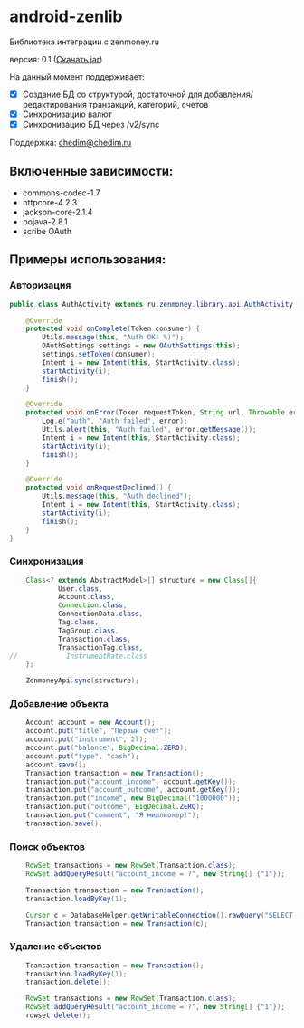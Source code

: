 android-zenlib
==============

Библиотека интеграции с zenmoney.ru

версия: 0.1 ([Скачать jar](out/artifacts/Android_Zenmoney_Library_jar/ru.zenmoney.library.jar))

На данный момент поддерживает:
- [x] Создание БД со структурой, достаточной для добавления/редактирования транзакций, категорий, счетов
- [x] Синхронизацию валют
- [x] Синхронизацию БД через /v2/sync

Поддержка: chedim@chedim.ru

## Включенные зависимости: ##
* commons-codec-1.7
* httpcore-4.2.3
* jackson-core-2.1.4
* pojava-2.8.1
* scribe OAuth

## Примеры использования: ##

### Авторизация ###
```java
public class AuthActivity extends ru.zenmoney.library.api.AuthActivity {

    @Override
    protected void onComplete(Token consumer) {
        Utils.message(this, "Auth OK! %)");
        OAuthSettings settings = new OAuthSettings(this);
        settings.setToken(consumer);
        Intent i = new Intent(this, StartActivity.class);
        startActivity(i);
        finish();
    }

    @Override
    protected void onError(Token requestToken, String url, Throwable error) {
        Log.e("auth", "Auth failed", error);
        Utils.alert(this, "Auth failed", error.getMessage());
        Intent i = new Intent(this, StartActivity.class);
        startActivity(i);
        finish();
    }

    @Override
    protected void onRequestDeclined() {
        Utils.message(this, "Auth declined");
        Intent i = new Intent(this, StartActivity.class);
        startActivity(i);
        finish();
    }
}

```

### Синхронизация ###
```java
    Class<? extends AbstractModel>[] structure = new Class[]{
            User.class,
            Account.class,
            Connection.class,
            ConnectionData.class,
            Tag.class,
            TagGroup.class,
            Transaction.class,
            TransactionTag.class,
//            InstrumentRate.class
    };

    ZenmoneyApi.sync(structure);
```

### Добавление объекта ###
```java
    Account account = new Account();
    account.put("title", "Первый счет");
    account.put("instrument", 2l);
    account.put("balance", BigDecimal.ZERO);
    account.put("type", "cash");
    account.save();
    Transaction transaction = new Transaction();
    transaction.put("account_income", account.getKey());
    transaction.put("account_outcome", account.getKey());
    transaction.put("income", new BigDecimal("1000000"));
    transaction.put("outcome", BigDecimal.ZERO);
    transaction.put("comment", "Я миллионер!");
    transaction.save();
```

### Поиск объектов ###
```java
    RowSet transactions = new RowSet(Transaction.class);
    RowSet.addQueryResult("account_income = ?", new String[] {"1"});
```

```java
    Transaction transaction = new Transaction();
    transaction.loadByKey(1);
```

```java
    Cursor c = DatabaseHelper.getWritableConnection().rawQuery("SELECT * FROM `transaction` WHERE _id = 1");
    Transaction transaction = new Transaction(c);
```

### Удаление объектов ###
```java
    Transaction transaction = new Transaction();
    transaction.loadByKey(1);
    transaction.delete();
```

```java
    RowSet transactions = new RowSet(Transaction.class);
    RowSet.addQueryResult("account_income = ?", new String[] {"1"});
    rowset.delete();
```

